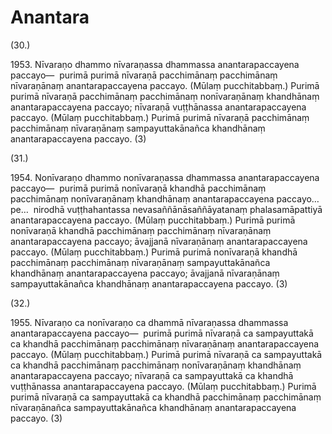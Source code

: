 

# Anantara







(30.)

1953\. Nīvaraṇo dhammo nīvaraṇassa dhammassa anantarapaccayena paccayo—  purimā purimā nīvaraṇā pacchimānaṃ pacchimānaṃ nīvaraṇānaṃ anantarapaccayena paccayo. (Mūlaṃ pucchitabbaṃ.) Purimā purimā nīvaraṇā pacchimānaṃ pacchimānaṃ nonīvaraṇānaṃ khandhānaṃ anantarapaccayena paccayo; nīvaraṇā vuṭṭhānassa anantarapaccayena paccayo. (Mūlaṃ pucchitabbaṃ.) Purimā purimā nīvaraṇā pacchimānaṃ pacchimānaṃ nīvaraṇānaṃ sampayuttakānañca khandhānaṃ anantarapaccayena paccayo. (3)

(31.)

1954\. Nonīvaraṇo dhammo nonīvaraṇassa dhammassa anantarapaccayena paccayo—  purimā purimā nonīvaraṇā khandhā pacchimānaṃ pacchimānaṃ nonīvaraṇānaṃ khandhānaṃ anantarapaccayena paccayo…pe…  nirodhā vuṭṭhahantassa nevasaññānāsaññāyatanaṃ phalasamāpattiyā anantarapaccayena paccayo. (Mūlaṃ pucchitabbaṃ.) Purimā purimā nonīvaraṇā khandhā pacchimānaṃ pacchimānaṃ nīvaraṇānaṃ anantarapaccayena paccayo; āvajjanā nīvaraṇānaṃ anantarapaccayena paccayo. (Mūlaṃ pucchitabbaṃ.) Purimā purimā nonīvaraṇā khandhā pacchimānaṃ pacchimānaṃ nīvaraṇānaṃ sampayuttakānañca khandhānaṃ anantarapaccayena paccayo; āvajjanā nīvaraṇānaṃ sampayuttakānañca khandhānaṃ anantarapaccayena paccayo. (3)

(32.)

1955\. Nīvaraṇo ca nonīvaraṇo ca dhammā nīvaraṇassa dhammassa anantarapaccayena paccayo—  purimā purimā nīvaraṇā ca sampayuttakā ca khandhā pacchimānaṃ pacchimānaṃ nīvaraṇānaṃ anantarapaccayena paccayo. (Mūlaṃ pucchitabbaṃ.) Purimā purimā nīvaraṇā ca sampayuttakā ca khandhā pacchimānaṃ pacchimānaṃ nonīvaraṇānaṃ khandhānaṃ anantarapaccayena paccayo; nīvaraṇā ca sampayuttakā ca khandhā vuṭṭhānassa anantarapaccayena paccayo. (Mūlaṃ pucchitabbaṃ.) Purimā purimā nīvaraṇā ca sampayuttakā ca khandhā pacchimānaṃ pacchimānaṃ nīvaraṇānañca sampayuttakānañca khandhānaṃ anantarapaccayena paccayo. (3)



